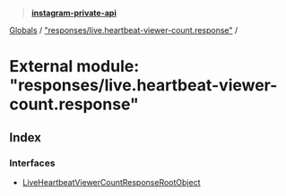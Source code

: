 > **[instagram-private-api](../README.md)**

[Globals](../README.md) / ["responses/live.heartbeat-viewer-count.response"](_responses_live_heartbeat_viewer_count_response_.md) /

# External module: "responses/live.heartbeat-viewer-count.response"

## Index

### Interfaces

* [LiveHeartbeatViewerCountResponseRootObject](../interfaces/_responses_live_heartbeat_viewer_count_response_.liveheartbeatviewercountresponserootobject.md)
